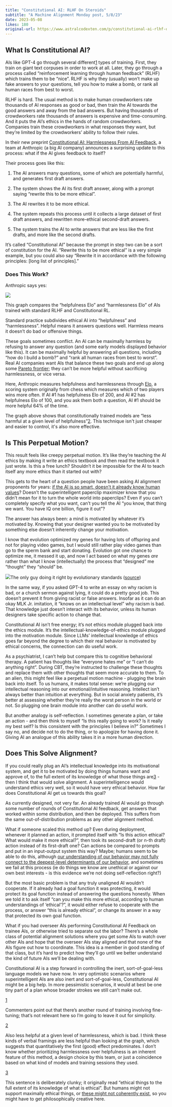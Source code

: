 ```yaml
---
title: "Constitutional AI: RLHF On Steroids"
subtitle: "A Machine Alignment Monday post, 5/8/23"
date: 2023-05-08
likes: 180
original-url: https://www.astralcodexten.com/p/constitutional-ai-rlhf-on-steroids
---
```

## What Is Constitutional AI?

AIs like GPT-4 go through several different[1](/p/constitutional-ai-rlhf-on-steroids#footnote-1-118178440) types of training. First, they train on giant text corpuses in order to work at all. Later, they go through a process called “reinforcement learning through human feedback” (RLHF) which trains them to be “nice”. RLHF is why they (usually) won’t make up fake answers to your questions, tell you how to make a bomb, or rank all human races from best to worst.

RLHF is hard. The usual method is to make human crowdworkers rate thousands of AI responses as good or bad, then train the AI towards the good answers and away from the bad answers. But having thousands of crowdworkers rate thousands of answers is expensive and time-consuming. And it puts the AI’s ethics in the hands of random crowdworkers. Companies train these crowdworkers in what responses they want, but they’re limited by the crowdworkers’ ability to follow their rules.

In their new preprint [Constitutional AI: Harmlessness From AI Feedback](https://arxiv.org/abs/2212.08073), a team at Anthropic (a big AI company) announces a surprising update to this process: what if the AI gives feedback to itself?

Their process goes like this:

  1. The AI answers many questions, some of which are potentially harmful, and generates first draft answers.

  2. The system shows the AI its first draft answer, along with a prompt saying “rewrite this to be more ethical”.

  3. The AI rewrites it to be more ethical.

  4. The system repeats this process until it collects a large dataset of first draft answers, and rewritten more-ethical second-draft answers.

  5. The system trains the AI to write answers that are less like the first drafts, and more like the second drafts.




It’s called “Constitutional AI” because the prompt in step two can be a sort of constitution for the AI. “Rewrite this to be more ethical” is a very simple example, but you could also say “Rewrite it in accordance with the following principles: [long list of principles].”

### Does This Work?

Anthropic says yes:

[![](https://substackcdn.com/image/fetch/w_1456,c_limit,f_auto,q_auto:good,fl_progressive:steep/https%3A%2F%2Fsubstack-post-media.s3.amazonaws.com%2Fpublic%2Fimages%2F7c91749f-5208-4361-bf71-7273fe098e2a_744x514.png)](https://substackcdn.com/image/fetch/f_auto,q_auto:good,fl_progressive:steep/https%3A%2F%2Fsubstack-post-media.s3.amazonaws.com%2Fpublic%2Fimages%2F7c91749f-5208-4361-bf71-7273fe098e2a_744x514.png)

This graph compares the “helpfulness Elo” and “harmlessness Elo” of AIs trained with standard RLHF and Constitutional RL.

Standard practice subdivides ethical AI into “helpfulness” and “harmlessness”. Helpful means it answers questions well. Harmless means it doesn’t do bad or offensive things. 

These goals sometimes conflict. An AI can be maximally harmless by refusing to answer any question (and some early models displayed behavior like this). It can be maximally helpful by answering all questions, including “how do I build a bomb?” and “rank all human races from best to worst”. Real AI companies want AIs that balance these two goals and end up along some [Pareto frontier](https://en.wikipedia.org/wiki/Pareto_front); they can’t be more helpful without sacrificing harmlessness, or vice versa.

Here, Anthropic measures helpfulness and harmlessness through [Elo](https://en.wikipedia.org/wiki/Elo_rating_system), a scoring system originally from chess which measures which of two players wins more often. If AI #1 has helpfulness Elo of 200, and AI #2 has helpfulness Elo of 100, and you ask them both a question, AI #1 should be more helpful 64% of the time.

The graph above shows that constitutionally trained models are “less harmful at a given level of helpfulness”[2](/p/constitutional-ai-rlhf-on-steroids#footnote-2-118178440). This technique isn't just cheaper and easier to control, it's also more effective.

## Is This Perpetual Motion?

This result feels like creepy perpetual motion. It’s like they’re teaching the AI ethics by making it write an ethics textbook and then read the textbook it just wrote. Is this a free lunch? Shouldn’t it be impossible for the AI to teach itself any more ethics than it started out with?

This gets to the heart of a question people have been asking AI alignment proponents for years: [if the AI is so smart, doesn’t it already know human values](https://www.lesswrong.com/posts/NyFuuKQ8uCEDtd2du/the-genie-knows-but-doesn-t-care)? Doesn’t the superintelligent paperclip maximizer know that you didn’t mean for it to turn the whole world into paperclips? Even if you can’t completely specify what you want, can’t you tell the AI “you know, that thing we want. You have IQ one billion, figure it out”?

The answer has always been: a mind is motivated by whatever it’s motivated by. Knowing that your designer wanted you to be motivated by something else doesn’t inherently change your motivation. 

I know that evolution optimized my genes for having lots of offspring and not for playing video games, but I would still rather play video games than go to the sperm bank and start donating. Evolution got one chance to optimize me, it messed it up, and now I act based on what my genes _are_ rather than what I know (intellectually) the process that “designed” me “thought” they “should” be.

[![](https://substackcdn.com/image/fetch/w_1456,c_limit,f_auto,q_auto:good,fl_progressive:steep/https%3A%2F%2Fsubstack-post-media.s3.amazonaws.com%2Fpublic%2Fimages%2F61d8dc57-b29d-44eb-9e4c-624b5c2c7215_881x684.png)](https://substackcdn.com/image/fetch/f_auto,q_auto:good,fl_progressive:steep/https%3A%2F%2Fsubstack-post-media.s3.amazonaws.com%2Fpublic%2Fimages%2F61d8dc57-b29d-44eb-9e4c-624b5c2c7215_881x684.png)The only guy doing it right by evolutionary standards ([source](https://www.iflscience.com/man-banned-from-donating-sperm-after-fathering-over-550-children-68691))

In the same way, if you asked GPT-4 to write an essay on why racism is bad, or a church sermon against lying, it could do a pretty good job. This doesn’t prevent it from giving racist or false answers. Insofar as it can do an okay MLK Jr. imitation, it “knows on an intellectual level” why racism is bad. That knowledge just doesn’t interact with its behavior, unless its human designers take specific action to change that.

Constitutional AI isn’t free energy; it’s not ethics module plugged back into the ethics module. It’s the intellectual-knowledge-of-ethics module plugged into the motivation module. Since LLMs’ intellectual knowledge of ethics goes far beyond the degree to which their real behavior is motivated by ethical concerns, the connection can do useful work.

As a psychiatrist, I can’t help but compare this to cognitive behavioral therapy. A patient has thoughts like “everyone hates me” or “I can’t do anything right”. During CBT, they’re instructed to challenge these thoughts and replace them with other thoughts that seem more accurate to them. To an alien, this might feel like a perpetual motion machine - plugging the brain back into itself. To us humans, it makes total sense: we’re plugging our intellectual reasoning into our emotional/intuitive reasoning. Intellect isn’t always better than intuition at everything. But in social anxiety patients, it’s better at assessing whether they’re really the worst person in the world or not. So plugging one brain module into another can do useful work.

But another analogy is self-reflection. I sometimes generate a plan, or take an action - and then think to myself “Is this really going to work? Is it really my best self? Is this consistent with the principles I believe in?” Sometimes I say no, and decide not to do the thing, or to apologize for having done it. Giving AI an analogue of this ability takes it in a more human direction.

## Does This Solve Alignment?

If you could really plug an AI’s intellectual knowledge into its motivational system, and get it to be motivated by doing things humans want and approve of, to the full extent of its knowledge of what those things are[3](/p/constitutional-ai-rlhf-on-steroids#footnote-3-118178440) \- then I think that would solve alignment. A superintelligence would understand ethics very well, so it would have very ethical behavior. How far does Constitutional AI get us towards this goal?

As currently designed, not very far. An already trained AI would go through some number of rounds of Constitutional AI feedback, get answers that worked within some distribution, and then be deployed. This suffers from the same out-of-distribution problems as any other alignment method.

What if someone scaled this method up? Even during deployment, whenever it planned an action, it prompted itself with “Is this action ethical? What would make it more ethical?”, then took its second-draft (or n-th draft) action instead of its first-draft one? Can actions be compared to prompts and put in an input-output system this way? Maybe; humans seem to be able to do this, although [our understanding of our behavior may not fully connect to the deepest-level determinants of our behavior](https://home.csulb.edu/~cwallis/382/readings/482/nisbett%20saying%20more.pdf), and sometimes we fail at this process (ie do things we know are unethical or against our own best interests - is this evidence we’re not doing self-reflection right?)

But the most basic problem is that any truly unaligned AI wouldn’t cooperate. If it already had a goal function it was protecting, it would protect its goal function instead of answering the questions honestly. When we told it to ask itself “can you make this more ethical, according to human understandings of ‘ethical’?”, it would either refuse to cooperate with the process, or answer “this is already ethical”, or change its answer in a way that protected its own goal function.

What if you had overseer AIs performing Constitutional AI Feedback on trainee AIs, or otherwise tried to separate out the labor? There’s a whole class of potential alignment solutions where you get some AIs to watch over other AIs and hope that the overseer AIs stay aligned and that none of the AIs figure out how to coordinate. This idea is a member in good standing of that class, but it’s hard to predict how they’ll go until we better understand the kind of future AIs we’ll be dealing with.

Constitutional AI is a step forward in controlling the inert, sort-of-goal-less language models we have now. In very optimistic scenarios where superintelligent AIs are also inert and sort-of-goal-less, Constitutional AI might be a big help. In more pessimistic scenarios, it would at best be one tiny part of a plan whose broader strokes we still can’t make out.

[1](/p/constitutional-ai-rlhf-on-steroids#footnote-anchor-1-118178440)

Commenters point out that there’s another round of training involving fine-tuning; that’s not relevant here so I’m going to leave it out for simplicity.

[2](/p/constitutional-ai-rlhf-on-steroids#footnote-anchor-2-118178440)

Also less helpful at a given level of harmlessness, which is bad. I think these kinds of verbal framings are less helpful than looking at the graph, which suggests that quantitatively the first (good) effect predominates. I don’t know whether prioritizing harmlessness over helpfulness is an inherent feature of this method, a design choice by this team, or just a coincidence based on what kind of models and training sessions they used.

[3](/p/constitutional-ai-rlhf-on-steroids#footnote-anchor-3-118178440)

This sentence is deliberately clunky; it originally read “ethical things to the full extent of its knowledge of what is ethical”. But humans might not support maximally ethical things, or [these might not coherently exist](https://slatestarcodex.com/2018/09/25/the-tails-coming-apart-as-metaphor-for-life/), so you might have to get philosophically creative here. 
